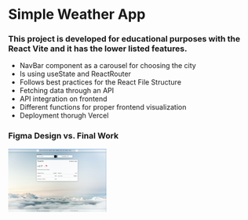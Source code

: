 <h1>Simple Weather App</h1>

<h3>This project is developed for educational purposes with the React Vite and it has the lower listed features.</h3>
<ul>
  <li>NavBar component as a carousel for choosing the city</li>
  <li>Is using useState and ReactRouter</li>
  <li>Follows best practices for the React File Structure</li>
  <li>Fetching data through an API</li>
  <li>API integration on frontend</li>
  <li>Different functions for proper frontend visualization</li>
  <li>Deployment thorugh Vercel</li>
</ul>

<h3>Figma Design vs. Final Work </h3>

<div style="display=flex;"
<img src="/screenshots/figmadesign.png" style="width: 200px;">
<img src="/screenshots/finalwork.png" style="width: 200px;">
</div>
